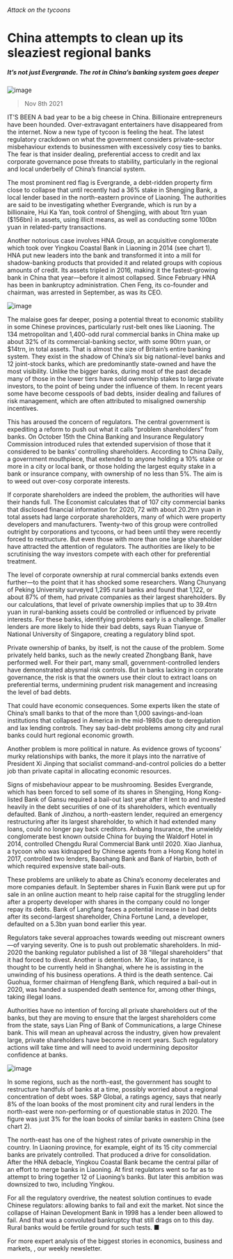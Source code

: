 ###### Attack on the tycoons
# China attempts to clean up its sleaziest regional banks 
##### It’s not just Evergrande. The rot in China’s banking system goes deeper 
![image](images/20211113_fnd001.jpg) 
> Nov 8th 2021 
IT’S BEEN A bad year to be a big cheese in China. Billionaire entrepreneurs have been hounded. Over-extravagant entertainers have disappeared from the internet. Now a new type of tycoon is feeling the heat. The latest regulatory crackdown on what the government considers private-sector misbehaviour extends to businessmen with excessively cosy ties to banks. The fear is that insider dealing, preferential access to credit and lax corporate governance pose threats to stability, particularly in the regional and local underbelly of China’s financial system.
The most prominent red flag is Evergrande, a debt-ridden property firm close to collapse that until recently had a 36% stake in Shengjing Bank, a local lender based in the north-eastern province of Liaoning. The authorities are said to be investigating whether Evergrande, which is run by a billionaire, Hui Ka Yan, took control of Shengjing, with about 1trn yuan ($156bn) in assets, using illicit means, as well as conducting some 100bn yuan in related-party transactions.

Another notorious case involves HNA Group, an acquisitive conglomerate which took over Yingkou Coastal Bank in Liaoning in 2014 (see chart 1). HNA put new leaders into the bank and transformed it into a mill for shadow-banking products that provided it and related groups with copious amounts of credit. Its assets tripled in 2016, making it the fastest-growing bank in China that year—before it almost collapsed. Since February HNA has been in bankruptcy administration. Chen Feng, its co-founder and chairman, was arrested in September, as was its CEO.
![image](images/20211113_fnc061.png) 

The malaise goes far deeper, posing a potential threat to economic stability in some Chinese provinces, particularly rust-belt ones like Liaoning. The 134 metropolitan and 1,400-odd rural commercial banks in China make up about 32% of its commercial-banking sector, with some 90trn yuan, or $14trn, in total assets. That is almost the size of Britain’s entire banking system. They exist in the shadow of China’s six big national-level banks and 12 joint-stock banks, which are predominantly state-owned and have the most visibility. Unlike the bigger banks, during most of the past decade many of those in the lower tiers have sold ownership stakes to large private investors, to the point of being under the influence of them. In recent years some have become cesspools of bad debts, insider dealing and failures of risk management, which are often attributed to misaligned ownership incentives.
This has aroused the concern of regulators. The central government is expediting a reform to push out what it calls “problem shareholders” from banks. On October 15th the China Banking and Insurance Regulatory Commission introduced rules that extended supervision of those that it considered to be banks’ controlling shareholders. According to China Daily, a government mouthpiece, that extended to anyone holding a 10% stake or more in a city or local bank, or those holding the largest equity stake in a bank or insurance company, with ownership of no less than 5%. The aim is to weed out over-cosy corporate interests.
If corporate shareholders are indeed the problem, the authorities will have their hands full. The Economist calculates that of 107 city commercial banks that disclosed financial information for 2020, 72 with about 20.2trn yuan in total assets had large corporate shareholders, many of which were property developers and manufacturers. Twenty-two of this group were controlled outright by corporations and tycoons, or had been until they were recently forced to restructure. But even those with more than one large shareholder have attracted the attention of regulators. The authorities are likely to be scrutinising the way investors compete with each other for preferential treatment.
The level of corporate ownership at rural commercial banks extends even further—to the point that it has shocked some researchers. Wang Chunyang of Peking University surveyed 1,295 rural banks and found that 1,122, or about 87% of them, had private companies as their largest shareholders. By our calculations, that level of private ownership implies that up to 39.4trn yuan in rural-banking assets could be controlled or influenced by private interests. For these banks, identifying problems early is a challenge. Smaller lenders are more likely to hide their bad debts, says Ruan Tianyue of National University of Singapore, creating a regulatory blind spot.
Private ownership of banks, by itself, is not the cause of the problem. Some privately held banks, such as the newly created Zhongbang Bank, have performed well. For their part, many small, government-controlled lenders have demonstrated abysmal risk controls. But in banks lacking in corporate governance, the risk is that the owners use their clout to extract loans on preferential terms, undermining prudent risk management and increasing the level of bad debts.
That could have economic consequences. Some experts liken the state of China’s small banks to that of the more than 1,000 savings-and-loan institutions that collapsed in America in the mid-1980s due to deregulation and lax lending controls. They say bad-debt problems among city and rural banks could hurt regional economic growth.
Another problem is more political in nature. As evidence grows of tycoons’ murky relationships with banks, the more it plays into the narrative of President Xi Jinping that socialist command-and-control policies do a better job than private capital in allocating economic resources.
Signs of misbehaviour appear to be mushrooming. Besides Evergrande, which has been forced to sell some of its shares in Shengjing, Hong Kong-listed Bank of Gansu required a bail-out last year after it lent to and invested heavily in the debt securities of one of its shareholders, which eventually defaulted. Bank of Jinzhou, a north-eastern lender, required an emergency restructuring after its largest shareholder, to which it had extended many loans, could no longer pay back creditors. Anbang Insurance, the unwieldy conglomerate best known outside China for buying the Waldorf Hotel in 2014, controlled Chengdu Rural Commercial Bank until 2020. Xiao Jianhua, a tycoon who was kidnapped by Chinese agents from a Hong Kong hotel in 2017, controlled two lenders, Baoshang Bank and Bank of Harbin, both of which required expensive state bail-outs.
These problems are unlikely to abate as China’s economy decelerates and more companies default. In September shares in Fuxin Bank were put up for sale in an online auction meant to help raise capital for the struggling lender after a property developer with shares in the company could no longer repay its debts. Bank of Langfang faces a potential increase in bad debts after its second-largest shareholder, China Fortune Land, a developer, defaulted on a 5.3bn yuan bond earlier this year.
Regulators take several approaches towards weeding out miscreant owners—of varying severity. One is to push out problematic shareholders. In mid-2020 the banking regulator published a list of 38 “illegal shareholders” that it had forced to divest. Another is detention. Mr Xiao, for instance, is thought to be currently held in Shanghai, where he is assisting in the unwinding of his business operations. A third is the death sentence. Cai Guohua, former chairman of Hengfeng Bank, which required a bail-out in 2020, was handed a suspended death sentence for, among other things, taking illegal loans.
Authorities have no intention of forcing all private shareholders out of the banks, but they are moving to ensure that the largest shareholders come from the state, says Lian Ping of Bank of Communications, a large Chinese bank. This will mean an upheaval across the industry, given how prevalent large, private shareholders have become in recent years. Such regulatory actions will take time and will need to avoid undermining depositor confidence at banks.
![image](images/20211113_fnc075.png) 

In some regions, such as the north-east, the government has sought to restructure handfuls of banks at a time, possibly worried about a regional concentration of debt woes. S&amp;P Global, a ratings agency, says that nearly 8% of the loan books of the most prominent city and rural lenders in the north-east were non-performing or of questionable status in 2020. The figure was just 3% for the loan books of similar banks in eastern China (see chart 2).
The north-east has one of the highest rates of private ownership in the country. In Liaoning province, for example, eight of its 15 city commercial banks are privately controlled. That produced a drive for consolidation. After the HNA debacle, Yingkou Coastal Bank became the central pillar of an effort to merge banks in Liaoning. At first regulators went so far as to attempt to bring together 12 of Liaoning’s banks. But later this ambition was downsized to two, including Yingkou.
For all the regulatory overdrive, the neatest solution continues to evade Chinese regulators: allowing banks to fail and exit the market. Not since the collapse of Hainan Development Bank in 1998 has a lender been allowed to fail. And that was a convoluted bankruptcy that still drags on to this day. Rural banks would be fertile ground for such tests. ■
For more expert analysis of the biggest stories in economics, business and markets, , our weekly newsletter.
